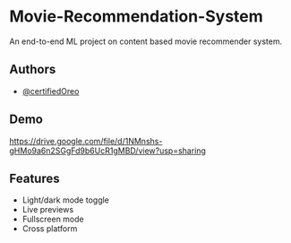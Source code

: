 
# Movie-Recommendation-System

An end-to-end ML project on content based movie recommender system.
## Authors
- [@certifiedOreo](https://github.com/certifiedOreo)





## Demo

https://drive.google.com/file/d/1NMnshs-gHMo9a6n2SGgFd9b6UcR1gMBD/view?usp=sharing 


## Features

- Light/dark mode toggle
- Live previews
- Fullscreen mode
- Cross platform

